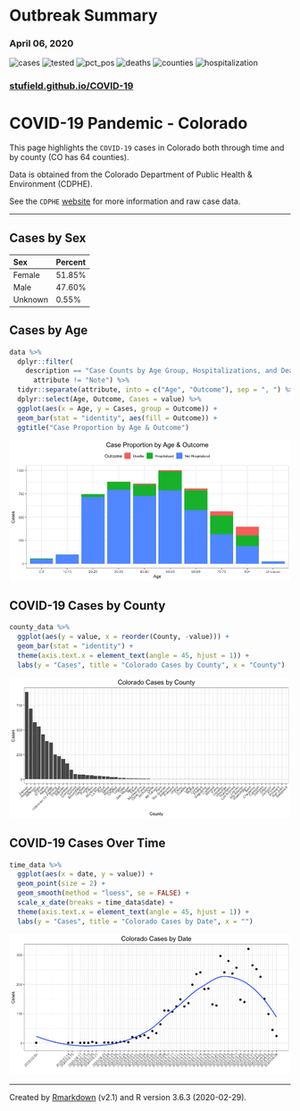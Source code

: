 
<!-- README.md is generated from README.Rmd. Please edit that file -->

# Outbreak Summary

### April 06, 2020

![cases](https://img.shields.io/badge/Cases-5429-success.svg?style=flat-square&logo=appveyor)
![tested](https://img.shields.io/badge/People_Tested-28094-success.svg?style=flat-square&logo=appveyor)
![pct\_pos](https://img.shields.io/badge/Case_Rate-19.3%25-success.svg?style=flat-square&logo=appveyor)
![deaths](https://img.shields.io/badge/Deaths-179-success.svg?style=flat-square&logo=appveyor)
![counties](https://img.shields.io/badge/Counties-55-success.svg?style=flat-square&logo=appveyor)
![hospitalization](https://img.shields.io/badge/Hospitalizations-1079-success.svg?style=flat-square&logo=appveyor)

### [stufield.github.io/COVID-19](https://stufield.github.io/COVID-19)

# COVID-19 Pandemic - Colorado

This page highlights the `COVID-19` cases in Colorado both through time
and by county (CO has 64 counties).

Data is obtained from the Colorado Department of Public Health &
Environment (CDPHE).

See the `CDPHE` [website](https://covid19.colorado.gov/case-data) for
more information and raw case data.

-----

## Cases by Sex

| Sex     | Percent |
| :------ | :------ |
| Female  | 51.85%  |
| Male    | 47.60%  |
| Unknown | 0.55%   |

## Cases by Age

``` r
data %>%
  dplyr::filter(
    description == "Case Counts by Age Group, Hospitalizations, and Deaths" &
      attribute != "Note") %>%
  tidyr::separate(attribute, into = c("Age", "Outcome"), sep = ", ") %>%
  dplyr::select(Age, Outcome, Cases = value) %>%
  ggplot(aes(x = Age, y = Cases, group = Outcome)) +
  geom_bar(stat = "identity", aes(fill = Outcome)) +
  ggtitle("Case Proportion by Age & Outcome")
```

![](README_files/figure-gfm/age_data-1.png)<!-- -->

## COVID-19 Cases by County

``` r
county_data %>%
  ggplot(aes(y = value, x = reorder(County, -value))) +
  geom_bar(stat = "identity") +
  theme(axis.text.x = element_text(angle = 45, hjust = 1)) +
  labs(y = "Cases", title = "Colorado Cases by County", x = "County")
```

![](README_files/figure-gfm/county-1.png)<!-- -->

## COVID-19 Cases Over Time

``` r
time_data %>%
  ggplot(aes(x = date, y = value)) +
  geom_point(size = 2) +
  geom_smooth(method = "loess", se = FALSE) +
  scale_x_date(breaks = time_data$date) +
  theme(axis.text.x = element_text(angle = 45, hjust = 1)) +
  labs(y = "Cases", title = "Colorado Cases by Date", x = "")
```

![](README_files/figure-gfm/time-1.png)<!-- -->

-----

Created by [Rmarkdown](https://github.com/rstudio/rmarkdown) (v2.1) and
R version 3.6.3 (2020-02-29).
